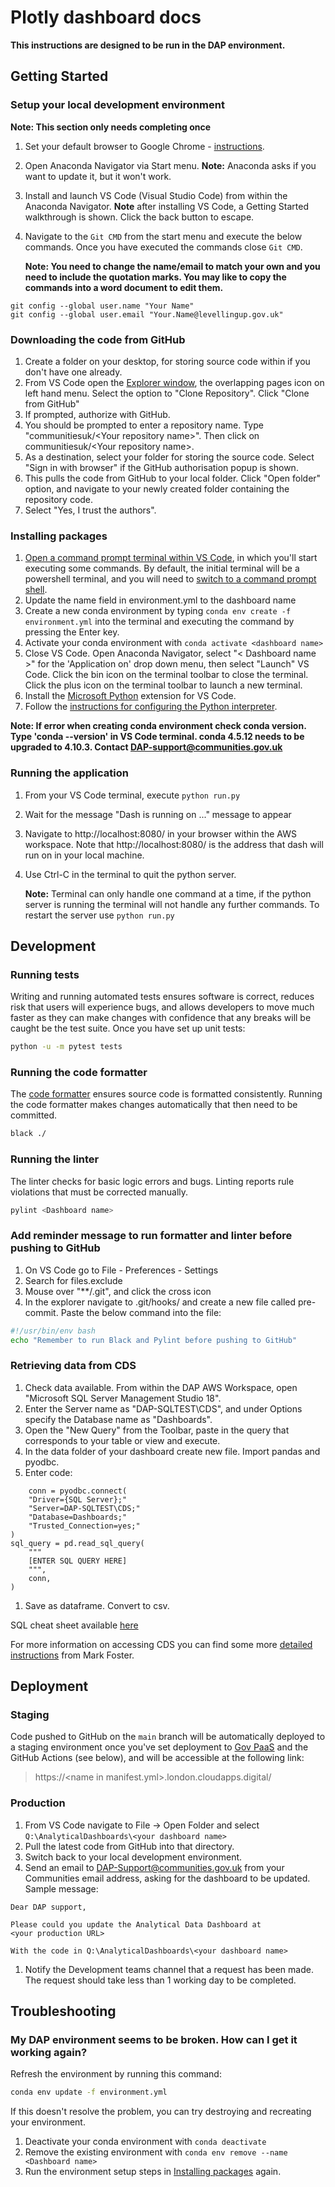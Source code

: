 # Plotly dashboard docs

**This instructions are designed to be run in the DAP environment.**

## Getting Started

### Setup your local development environment
**Note: This section only needs completing once**
1.  Set your default browser to Google Chrome - [instructions][Make Chrome your default browser].
1.  Open Anaconda Navigator via Start menu. **Note:** Anaconda asks if you want to update it, but it won't work.
1.  Install and launch VS Code (Visual Studio Code) from within the Anaconda Navigator. **Note** after installing VS Code, a Getting Started walkthrough is shown. Click the back button to escape.
1.  Navigate to the `Git CMD` from the start menu and execute the below commands. Once you have executed the commands close `Git CMD`.

    **Note: You need to change the name/email to match your own and you need to include the quotation marks. You may like to copy the commands into a word document to edit them.**

```shell
git config --global user.name "Your Name"
git config --global user.email "Your.Name@levellingup.gov.uk"
``` 

[Make Chrome your default browser]: https://support.google.com/chrome/answer/95417?hl=en-GB&co=GENIE.Platform%3DDesktop

### Downloading the code from GitHub

1.  Create a folder on your desktop, for storing source code within if you don't have one already.
1.  From VS Code open the [Explorer window][explorer_window], the overlapping pages icon on left hand menu. Select the option to "Clone Repository". Click "Clone from GitHub"
1.  If prompted, authorize with GitHub.
1.  You should be prompted to enter a repository name. Type "communitiesuk/&lt;Your repository name&gt;". Then click on communitiesuk/&lt;Your repository name&gt;.
1.  As a destination, select your folder for storing the source code. Select "Sign in with browser" if the GitHub authorisation popup is shown.
1.  This pulls the code from GitHub to your local folder.
    Click "Open folder" option, and navigate to your newly created folder containing the repository code.
1.  Select "Yes, I trust the authors".

[explorer_window]: https://code.visualstudio.com/docs/getstarted/userinterface#_explorer

### Installing packages

1.  [Open a command prompt terminal within VS Code][open-terminal], in which you'll start executing some commands. By default, the initial terminal will be a powershell terminal, and you will need to [switch to a command prompt shell][terminal-switch]. 
1.  Update the name field in environment.yml to the dashboard name
1.  Create a new conda environment by typing `conda env create -f environment.yml` into the terminal and executing the command by pressing the Enter key.
1.  Activate your conda environment with `conda activate <dashboard name> `
1. Close VS Code. Open Anaconda Navigator, select "&lt; Dashboard name &gt;" for the 'Application on' drop down menu, then select "Launch" VS Code. Click the bin icon on the terminal toolbar to close the terminal. Click the plus icon on the terminal toolbar to launch a new terminal.
1.  Install the [Microsoft Python][python_extension] extension for VS Code.
1.  Follow the [instructions for configuring the Python interpreter][configure_python_interpreter].

 **Note: If error when creating conda environment check conda version. Type 'conda --version' in VS Code terminal. conda 4.5.12 needs to be upgraded to 4.10.3. Contact DAP-support@communities.gov.uk**

[open-terminal]: https://code.visualstudio.com/docs/editor/integrated-terminal
[terminal-switch]: https://code.visualstudio.com/docs/editor/integrated-terminal#_terminal-shells
[python_extension]: https://marketplace.visualstudio.com/items?itemName=ms-python.python
[configure_python_interpreter]: https://code.visualstudio.com/docs/python/python-tutorial#_select-a-python-interpreter

### Running the application 

1.  From your VS Code terminal, execute `python run.py`
1.  Wait for the message "Dash is running on ..." message to appear
1.  Navigate to http://localhost:8080/ in your browser within the AWS workspace. Note that http://localhost:8080/ is the address that dash will run on in your local machine.
1. Use Ctrl-C in the terminal to quit the python server. 

    **Note:** Terminal can only handle one command at a time, if the python server is running the terminal will not handle any further commands. To restart the server use `python run.py`

## Development

### Running tests

Writing and running automated tests ensures software is correct, reduces risk that users will experience bugs, and allows developers to move much faster as they can make changes with confidence that any breaks will be caught be the test suite. Once you have set up unit tests:

```bash
python -u -m pytest tests
```

### Running the code formatter

The [code formatter](https://black.readthedocs.io/en/stable/) ensures source code is formatted consistently. Running the code formatter makes changes automatically that then need to be committed.

```bash
black ./
```

### Running the linter

The linter checks for basic logic errors and bugs. Linting reports rule violations that must be corrected manually.  

```bash
pylint <Dashboard name>
```

###  Add reminder message to run formatter and linter before pushing to GitHub


1.  On VS Code go to File - Preferences - Settings
1.  Search for files.exclude
1.  Mouse over "**/.git", and click the cross icon
1.  In the explorer navigate to .git/hooks/ and create a new file called pre-commit. Paste the below command into the file: 

```bash
#!/usr/bin/env bash
echo "Remember to run Black and Pylint before pushing to GitHub" 
```

### Retrieving data from CDS

1. Check data available. From within the DAP AWS Workspace, open "Microsoft SQL Server Management Studio 18".
1. Enter the Server name as "DAP-SQLTEST\CDS", and under Options specify the Database name as "Dashboards".
1. Open the "New Query" from the Toolbar, paste in the query that corresponds to your table or view and execute.
1. In the data folder of your dashboard create new file. Import pandas and pyodbc.
1. Enter code:
``` 
    conn = pyodbc.connect(
    "Driver={SQL Server};"
    "Server=DAP-SQLTEST\CDS;"
    "Database=Dashboards;"
    "Trusted_Connection=yes;"
)
sql_query = pd.read_sql_query(
    """ 
    [ENTER SQL QUERY HERE]
    """,
    conn,
)
```
1. Save as dataframe. Convert to csv. 

SQL cheat sheet available [here](https://learnsql.com/blog/sql-basics-cheat-sheet/)

For more information on accessing CDS you can find some more [detailed instructions][cds-documentation] from Mark Foster.

[export-headers]: https://solutioncenter.apexsql.com/sql-server-management-studio-ssms-how-to-save-results-with-headers/
[cds-documentation]: https://mhclg.sharepoint.com/:w:/r/sites/AnalyticalDashboards/_layouts/15/Doc.aspx?action=edit&sourcedoc=%7BC32BC170-2D98-4128-AD31-63FEFEFF0E0D%7D

## Deployment

### Staging

Code pushed to GitHub on the `main` branch will be automatically deployed to a staging environment once you've set deployment to [Gov PaaS](https://www.cloud.service.gov.uk/) and the GitHub Actions (see below), and will be accessible at the following link:

> https://&lt;name in manifest.yml&gt;.london.cloudapps.digital/

### Production

1.  From VS Code navigate to File -> Open Folder and select `Q:\AnalyticalDashboards\<your dashboard name>` 
1.  Pull the latest code from GitHub into that directory.
1.  Switch back to your local development environment.
1.  Send an email to DAP-Support@communities.gov.uk from your Communities email address, asking for the dashboard to be updated.  Sample message:
```
Dear DAP support,

Please could you update the Analytical Data Dashboard at
<your production URL>

With the code in Q:\AnalyticalDashboards\<your dashboard name>
```

1. Notify the Development teams channel that a request has been made.
    The request should take less than 1 working day to be completed.

## Troubleshooting

### My DAP environment seems to be broken.  How can I get it working again?

Refresh the environment by running this command:

```bash
conda env update -f environment.yml
```

If this doesn't resolve the problem, you can try destroying and recreating your environment.
1. Deactivate your conda environment with `conda deactivate`
1. Remove the existing environment with `conda env remove --name <Dashboard name>`
1. Run the environment setup steps in [Installing packages](#installing-packages) again.
